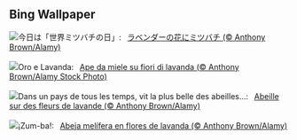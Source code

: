 ## Bing Wallpaper
![](https://www.bing.com/th?id=OHR.HoneyBeeLavender_JA-JP7794664698_UHD.jpg&w=1000)今日は「世界ミツバチの日」:&nbsp;&ensp;[ラベンダーの花にミツバチ (© Anthony Brown/Alamy)](https://www.bing.com/th?id=OHR.HoneyBeeLavender_JA-JP7794664698_UHD.jpg)
<br><br/>
![](https://www.bing.com/th?id=OHR.HoneyBeeLavender_IT-IT3599671311_UHD.jpg&w=1000)Oro e Lavanda:&nbsp;&ensp;[Ape da miele su fiori di lavanda (© Anthony Brown/Alamy Stock Photo)](https://www.bing.com/th?id=OHR.HoneyBeeLavender_IT-IT3599671311_UHD.jpg)
<br><br/>
![](https://www.bing.com/th?id=OHR.HoneyBeeLavender_FR-FR5663317705_UHD.jpg&w=1000)Dans un pays de tous les temps, vit la plus belle des abeilles...:&nbsp;&ensp;[Abeille sur des fleurs de lavande (© Anthony Brown/Alamy)](https://www.bing.com/th?id=OHR.HoneyBeeLavender_FR-FR5663317705_UHD.jpg)
<br><br/>
![](https://www.bing.com/th?id=OHR.HoneyBeeLavender_ES-ES6507436350_UHD.jpg&w=1000)¡Zum-ba!:&nbsp;&ensp;[Abeja melífera en flores de lavanda (© Anthony Brown/Alamy)](https://www.bing.com/th?id=OHR.HoneyBeeLavender_ES-ES6507436350_UHD.jpg)
<br><br/>

